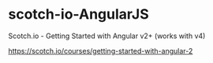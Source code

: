 # scotch-io-AngularJS

Scotch.io - Getting Started with Angular v2+ (works with v4)


https://scotch.io/courses/getting-started-with-angular-2
